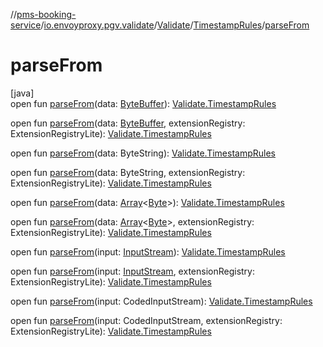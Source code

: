 //[pms-booking-service](../../../../index.md)/[io.envoyproxy.pgv.validate](../../index.md)/[Validate](../index.md)/[TimestampRules](index.md)/[parseFrom](parse-from.md)

# parseFrom

[java]\
open fun [parseFrom](parse-from.md)(data: [ByteBuffer](https://docs.oracle.com/en/java/javase/23/docs/api/java.base/java/nio/ByteBuffer.html)): [Validate.TimestampRules](index.md)

open fun [parseFrom](parse-from.md)(data: [ByteBuffer](https://docs.oracle.com/en/java/javase/23/docs/api/java.base/java/nio/ByteBuffer.html), extensionRegistry: ExtensionRegistryLite): [Validate.TimestampRules](index.md)

open fun [parseFrom](parse-from.md)(data: ByteString): [Validate.TimestampRules](index.md)

open fun [parseFrom](parse-from.md)(data: ByteString, extensionRegistry: ExtensionRegistryLite): [Validate.TimestampRules](index.md)

open fun [parseFrom](parse-from.md)(data: [Array](https://kotlinlang.org/api/core/kotlin-stdlib/kotlin/-array/index.html)&lt;[Byte](https://kotlinlang.org/api/core/kotlin-stdlib/kotlin/-byte/index.html)&gt;): [Validate.TimestampRules](index.md)

open fun [parseFrom](parse-from.md)(data: [Array](https://kotlinlang.org/api/core/kotlin-stdlib/kotlin/-array/index.html)&lt;[Byte](https://kotlinlang.org/api/core/kotlin-stdlib/kotlin/-byte/index.html)&gt;, extensionRegistry: ExtensionRegistryLite): [Validate.TimestampRules](index.md)

open fun [parseFrom](parse-from.md)(input: [InputStream](https://docs.oracle.com/en/java/javase/23/docs/api/java.base/java/io/InputStream.html)): [Validate.TimestampRules](index.md)

open fun [parseFrom](parse-from.md)(input: [InputStream](https://docs.oracle.com/en/java/javase/23/docs/api/java.base/java/io/InputStream.html), extensionRegistry: ExtensionRegistryLite): [Validate.TimestampRules](index.md)

open fun [parseFrom](parse-from.md)(input: CodedInputStream): [Validate.TimestampRules](index.md)

open fun [parseFrom](parse-from.md)(input: CodedInputStream, extensionRegistry: ExtensionRegistryLite): [Validate.TimestampRules](index.md)
